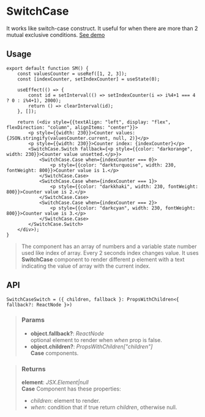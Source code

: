 # SwitchCase
It works like switch-case construct. It useful for when there are more than 2 mutual exclusive conditions. [See demo](https://ndriadev.github.io/react-tools/#/components/SwitchCase)

## Usage

```tsx
export default function SM() {
	const valuesCounter = useRef([1, 2, 3]);
	const [indexCounter, setIndexCounter] = useState(0);

	useEffect(() => {
		const id = setInterval(() => setIndexCounter(i => i%4+1 === 4 ? 0 : i%4+1), 2000);
		return () => clearInterval(id);
	}, []);

	return (<div style={{textAlign: "left", display: "flex", flexDirection: "column", alignItems: "center"}}>
		<p style={{width: 230}}>Counter values: {JSON.stringify(valuesCounter.current, null, 2)}</p>
		<p style={{width: 230}}>Counter index: {indexCounter}</p>
		<SwitchCase.Switch fallback={<p style={{color: "darkorange", width: 230}}>Counter value unsetted.</p>}>
			<SwitchCase.Case when={indexCounter === 0}>
				<p style={{color: "darkturquoise", width: 230, fontWeight: 800}}>Counter value is 1.</p>
			</SwitchCase.Case>
			<SwitchCase.Case when={indexCounter === 1}>
				<p style={{color: "darkkhaki", width: 230, fontWeight: 800}}>Counter value is 2.</p>
			</SwitchCase.Case>
			<SwitchCase.Case when={indexCounter === 2}>
				<p style={{color: "darkcyan", width: 230, fontWeight: 800}}>Counter value is 3.</p>
			</SwitchCase.Case>
		</SwitchCase.Switch>
	</div>);
}
```

> The component has an array of numbers and a variable state number used like index of array. Every 2 seconds index changes value. It uses __SwitchCase__ component to render different p element with a text indicating the value of array with the current index.


## API

```tsx
SwitchCaseSwitch = ({ children, fallback }: PropsWithChildren<{ fallback?: ReactNode }>)
```

> ### Params
>
> - __object.fallback?__: _ReactNode_  
optional element to render when _when_ prop is false.
> - __object.children?__: _PropsWithChildren<any>["children"]_  
__Case__ components.
>

> ### Returns
>
> __element__:  _JSX.Element|null_  
> __Case__ Component has these properties:
> - _children_: element to render.
> - _when_: condition that if true return _children_, otherwise null.
>